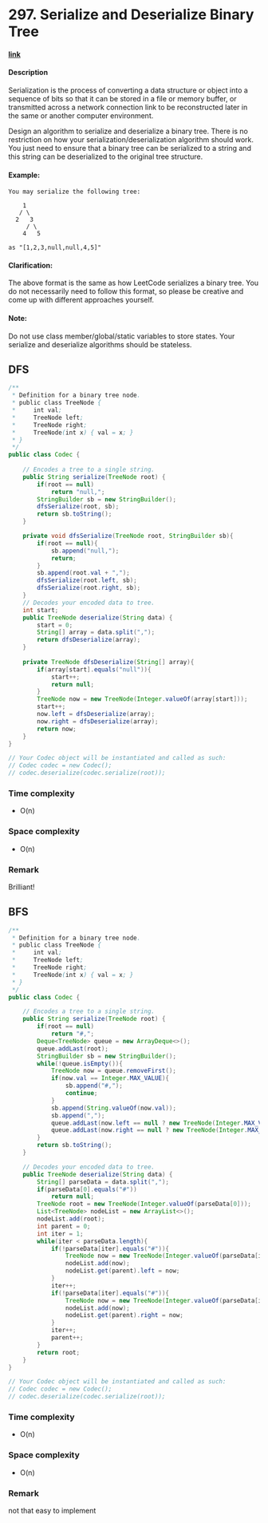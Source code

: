 # 297. Serialize and Deserialize Binary Tree

#### [link](https://leetcode.com/problems/serialize-and-deserialize-binary-tree/)

#### Description
Serialization is the process of converting a data structure or object into a sequence of bits so that it can be stored in a file or memory buffer, or transmitted across a network connection link to be reconstructed later in the same or another computer environment.

Design an algorithm to serialize and deserialize a binary tree. There is no restriction on how your serialization/deserialization algorithm should work. You just need to ensure that a binary tree can be serialized to a string and this string can be deserialized to the original tree structure.

#### Example:
```
You may serialize the following tree:

    1
   / \
  2   3
     / \
    4   5

as "[1,2,3,null,null,4,5]"
```

#### Clarification: 
The above format is the same as how LeetCode serializes a binary tree. You do not necessarily need to follow this format, so please be creative and come up with different approaches yourself.

#### Note: 
Do not use class member/global/static variables to store states. Your serialize and deserialize algorithms should be stateless.

## DFS
```java
/**
 * Definition for a binary tree node.
 * public class TreeNode {
 *     int val;
 *     TreeNode left;
 *     TreeNode right;
 *     TreeNode(int x) { val = x; }
 * }
 */
public class Codec {
    
    // Encodes a tree to a single string.
    public String serialize(TreeNode root) {
        if(root == null)
            return "null,";
        StringBuilder sb = new StringBuilder();
        dfsSerialize(root, sb);
        return sb.toString();
    }

    private void dfsSerialize(TreeNode root, StringBuilder sb){
        if(root == null){
            sb.append("null,");
            return;
        }
        sb.append(root.val + ",");
        dfsSerialize(root.left, sb);
        dfsSerialize(root.right, sb);
    }
    // Decodes your encoded data to tree.
    int start;
    public TreeNode deserialize(String data) {
        start = 0;
        String[] array = data.split(",");
        return dfsDeserialize(array);
    }
    
    private TreeNode dfsDeserialize(String[] array){
        if(array[start].equals("null")){
            start++;
            return null;
        }
        TreeNode now = new TreeNode(Integer.valueOf(array[start]));
        start++;
        now.left = dfsDeserialize(array);
        now.right = dfsDeserialize(array);
        return now;
    }
}

// Your Codec object will be instantiated and called as such:
// Codec codec = new Codec();
// codec.deserialize(codec.serialize(root));
```

### Time complexity
* O(n)
### Space complexity
* O(n)
### Remark
Brilliant!

## BFS
```java
/**
 * Definition for a binary tree node.
 * public class TreeNode {
 *     int val;
 *     TreeNode left;
 *     TreeNode right;
 *     TreeNode(int x) { val = x; }
 * }
 */
public class Codec {

    // Encodes a tree to a single string.
    public String serialize(TreeNode root) {
        if(root == null)
            return "#,";
        Deque<TreeNode> queue = new ArrayDeque<>();
        queue.addLast(root);
        StringBuilder sb = new StringBuilder();
        while(!queue.isEmpty()){
            TreeNode now = queue.removeFirst();
            if(now.val == Integer.MAX_VALUE){
                sb.append("#,");
                continue;
            }
            sb.append(String.valueOf(now.val));
            sb.append(",");
            queue.addLast(now.left == null ? new TreeNode(Integer.MAX_VALUE) : now.left);
            queue.addLast(now.right == null ? new TreeNode(Integer.MAX_VALUE) : now.right);
        }
        return sb.toString();
    }

    // Decodes your encoded data to tree.
    public TreeNode deserialize(String data) {
        String[] parseData = data.split(",");
        if(parseData[0].equals("#"))
            return null;
        TreeNode root = new TreeNode(Integer.valueOf(parseData[0]));
        List<TreeNode> nodeList = new ArrayList<>();
        nodeList.add(root);
        int parent = 0;
        int iter = 1;
        while(iter < parseData.length){
            if(!parseData[iter].equals("#")){
                TreeNode now = new TreeNode(Integer.valueOf(parseData[iter]));
                nodeList.add(now);
                nodeList.get(parent).left = now;
            }
            iter++;
            if(!parseData[iter].equals("#")){
                TreeNode now = new TreeNode(Integer.valueOf(parseData[iter]));
                nodeList.add(now);
                nodeList.get(parent).right = now;
            }
            iter++;
            parent++;
        }
        return root;
    }
}

// Your Codec object will be instantiated and called as such:
// Codec codec = new Codec();
// codec.deserialize(codec.serialize(root));
```
### Time complexity
* O(n)
### Space complexity
* O(n)
### Remark
not that easy to implement